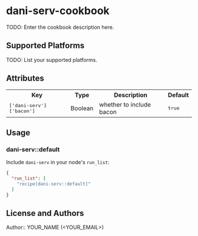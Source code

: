 # dani-serv-cookbook

TODO: Enter the cookbook description here.

## Supported Platforms

TODO: List your supported platforms.

## Attributes

<table>
  <tr>
    <th>Key</th>
    <th>Type</th>
    <th>Description</th>
    <th>Default</th>
  </tr>
  <tr>
    <td><tt>['dani-serv']['bacon']</tt></td>
    <td>Boolean</td>
    <td>whether to include bacon</td>
    <td><tt>true</tt></td>
  </tr>
</table>

## Usage

### dani-serv::default

Include `dani-serv` in your node's `run_list`:

```json
{
  "run_list": [
    "recipe[dani-serv::default]"
  ]
}
```

## License and Authors

Author:: YOUR_NAME (<YOUR_EMAIL>)
